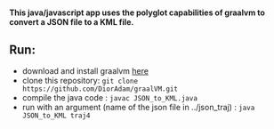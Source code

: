 #### This java/javascript app uses the polyglot capabilities of graalvm to convert a JSON file to a KML file.

## Run:
 - download and install graalvm [here](https://www.graalvm.org/) 
 - clone this repository: ```git clone https://github.com/DiorAdam/graalVM.git```
 - compile the java code : ```javac JSON_to_KML.java```
 - run with an argument (name of the json file in ../json_traj) : ```java JSON_to_KML traj4```
